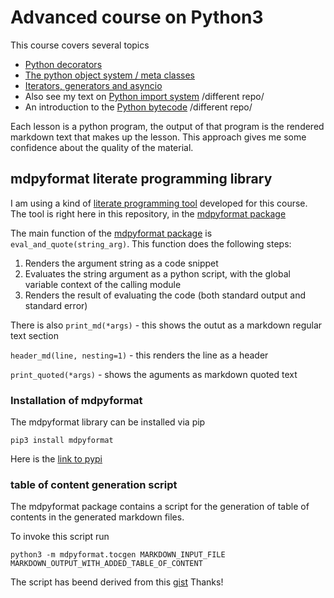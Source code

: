 # Advanced course on Python3
This course covers several topics

- [Python decorators](https://github.com/MoserMichael/python-obj-system/blob/master/decorator.md) 
- [The python object system / meta classes](https://github.com/MoserMichael/python-obj-system/blob/master/python-obj-system.md) 
- [Iterators, generators and asyncio](https://github.com/MoserMichael/python-obj-system/blob/master/gen-iterator.md)
- Also see my text on [Python import system](https://github.com/MoserMichael/pythonimportplayground) /different repo/
- An introduction to the [Python bytecode](https://github.com/MoserMichael/pyasmtool/blob/master/bytecode_disasm.md) /different repo/

Each lesson is a python program, the output of that program is the rendered markdown text that makes up the lesson. This approach gives me some confidence about the quality of the material.

## mdpyformat literate programming library

I am using a kind of [literate programming tool](https://en.wikipedia.org/wiki/Literate_programming) developed for this course.
The tool is right here in this repository, in the [mdpyformat package](https://github.com/MoserMichael/python-obj-system/tree/master/mdpyformat)

The main function of the [mdpyformat package](https://github.com/MoserMichael/python-obj-system/tree/master/mdpyformat) is ```eval_and_quote(string_arg)```. This function does the following steps:
1. Renders the argument string as a code snippet
2. Evaluates the string argument as a python script, with the global variable context of the calling module
3. Renders the result of evaluating the code (both standard output and standard error)

There is also ```print_md(*args)``` - this shows the outut as a markdown regular text section

```header_md(line, nesting=1)``` - this renders the line as a header

```print_quoted(*args)``` - shows the aguments as markdown quoted text


### Installation of mdpyformat

The mdpyformat library can be installed via pip

```pip3 install mdpyformat```

Here is the [link to pypi](https://pypi.org/project/mdpyformat/)

### table of content generation script

The mdpyformat package contains a script for the generation of table of contents in the generated markdown files.

To invoke this script run

```python3 -m mdpyformat.tocgen MARKDOWN_INPUT_FILE MARKDOWN_OUTPUT_WITH_ADDED_TABLE_OF_CONTENT```

The script has beend derived from this [gist](https://gist.github.com/chriscasola/4700426) Thanks!
 
